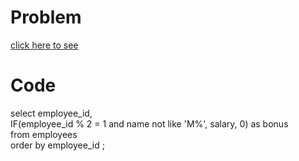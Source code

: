 # Problem
[click here to see ](https://leetcode.com/problems/calculate-special-bonus/)

# Code
select employee_id,   
IF(employee_id % 2 = 1 and name not like 'M%', salary, 0) as bonus    
from employees  
order by employee_id ;  
